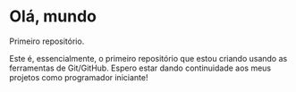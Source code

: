 # Olá, mundo
 Primeiro repositório.

Este é, essencialmente, o primeiro repositório que estou criando usando as ferramentas de Git/GitHub.
Espero estar dando continuidade aos meus projetos como programador iniciante! 